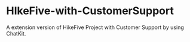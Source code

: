 # HIkeFive-with-CustomerSupport
A extension version of HikeFive Project with Customer Support by using ChatKit.